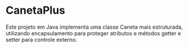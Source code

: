 # CanetaPlus
Este projeto em Java implementa uma classe Caneta mais estruturada, utilizando encapsulamento para proteger atributos e métodos getter e setter para controle externo.
